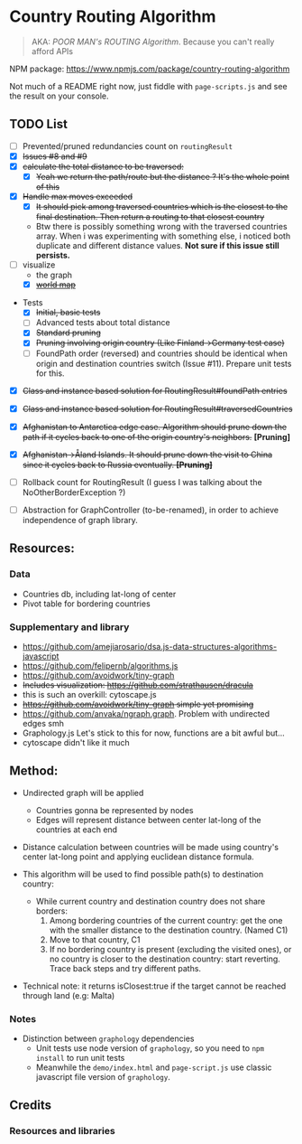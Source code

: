 # Country Routing Algorithm 

>AKA: *POOR MAN's ROUTING Algorithm*. Because you can't really afford APIs

NPM package: https://www.npmjs.com/package/country-routing-algorithm


Not much of a README right now, just fiddle with `page-scripts.js` and see the result on your console.

## TODO List
- [ ] Prevented/pruned redundancies count on `routingResult`
- [X] ~~Issues #8 and #9~~
- [X] ~~calculate the total distance to be traversed:~~
  - [X] ~~Yeah we return the path/route but the distance ? It's the whole point of this~~
- [X] ~~Handle max moves exceeded~~
  - [X] ~~It should pick among traversed countries which is the closest to the final destination. Then return a routing to that closest country~~
  - Btw there is possibly something wrong with the traversed countries array. When i was experimenting with something else, i noticed both duplicate and different distance values. **Not sure if this issue still persists.**
- [ ] visualize
  - the graph
  - [X] ~~[world map](https://skywarth.github.io/country-routing-algorithm-demo-vue/)~~
- Tests
  - [X] ~~Initial, basic tests~~
  - [ ] Advanced tests about total distance
  - [X] ~~Standard pruning~~
  - [X] ~~Pruning involving origin country (Like Finland->Germany test case)~~
  - [ ] FoundPath order (reversed) and countries should be identical when origin and destination countries switch (Issue #11). Prepare unit tests for this.
- [X] ~~Class and instance based solution for RoutingResult#foundPath entries~~
- [X] ~~Class and instance based solution for RoutingResult#traversedCountries~~
- [X] ~~Afghanistan to Antarctica edge case. Algorithm should prune down the path if it cycles back to one of the origin country's neighbors.~~ **[Pruning]**
- [X] ~~Afghanistan->Åland Islands. It should prune down the visit to China since it cycles back to Russia eventually. **[Pruning]**~~
- [ ] Rollback count for RoutingResult (I guess I was talking about the NoOtherBorderException ?)
- [ ] Abstraction for GraphController (to-be-renamed), in order to achieve independence of graph library.


## Resources:

### Data
- Countries db, including lat-long of center
- Pivot table for bordering countries

### Supplementary and library
- https://github.com/amejiarosario/dsa.js-data-structures-algorithms-javascript
- https://github.com/felipernb/algorithms.js
- https://github.com/avoidwork/tiny-graph
- ~~Includes visualization: https://github.com/strathausen/dracula~~
- this is such an overkill: cytoscape.js
- ~~https://github.com/avoidwork/tiny-graph simple yet promising~~
- https://github.com/anvaka/ngraph.graph. Problem with undirected edges smh
- Graphology.js Let's stick to this for now, functions are a bit awful but...
- cytoscape didn't like it much

## Method:
- Undirected graph will be applied
  - Countries gonna be represented by nodes
  - Edges will represent distance between center lat-long of the countries at each end
- Distance calculation between countries will be made using country's center lat-long point and applying euclidean distance formula. 
- This algorithm will be used to find possible path(s) to destination country:

  - While current country and destination country does not share borders: 
    1. Among bordering countries of the current country: get the one with the smaller distance to the destination country. (Named C1)
    2. Move to that country, C1
    3. If no bordering country is present (excluding the visited ones), or no country is closer to the destination country: start reverting. Trace back steps and try different paths.


- Technical note: it returns isClosest:true if the target cannot be reached through land (e.g: Malta)

### Notes
- Distinction between `graphology` dependencies
  - Unit tests use node version of `graphology`, so you need to `npm install` to run unit tests
  - Meanwhile the `demo/index.html` and `page-script.js` use classic javascript file version of `graphology`. 

## Credits
### Resources and libraries
